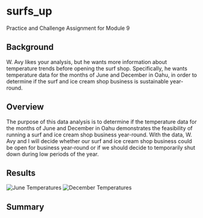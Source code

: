 # surfs_up
Practice and Challenge Assignment for Module 9

## Background
W. Avy likes your analysis, but he wants more information about temperature trends before opening the surf shop. Specifically, he wants temperature data for the months of June and December in Oahu, in order to determine if the surf and ice cream shop business is sustainable year-round.

## Overview
The purpose of this data analysis is to determine if the temperature data for the months of June and December in Oahu demonstrates the feasibility of running a surf and ice cream shop business year-round. With the data, W. Avy and I will decide whether our surf and ice cream shop business could be open for business year-round or if we should decide to temporarily shut down during low periods of the year. 

## Results
![June Temperatures]()
![December Temperatures]()

## Summary